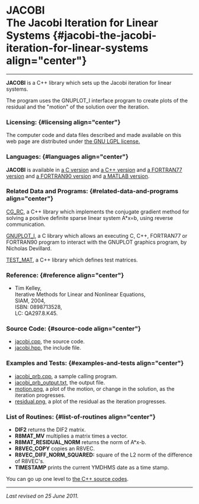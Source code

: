 JACOBI\
The Jacobi Iteration for Linear Systems {#jacobi-the-jacobi-iteration-for-linear-systems align="center"}
=======================================

------------------------------------------------------------------------

**JACOBI** is a C++ library which sets up the Jacobi iteration for
linear systems.

The program uses the GNUPLOT\_I interface program to create plots of the
residual and the "motion" of the solution over the iteration.

### Licensing: {#licensing align="center"}

The computer code and data files described and made available on this
web page are distributed under [the GNU LGPL
license.](../../txt/gnu_lgpl.txt)

### Languages: {#languages align="center"}

**JACOBI** is available in [a C version](../../c_src/jacobi/jacobi.html)
and [a C++ version](../../cpp_src/jacobi/jacobi.html) and [a FORTRAN77
version](../../f77_src/jacobi/jacobi.html) and [a FORTRAN90
version](../../f_src/jacobi/jacobi.html) and [a MATLAB
version](../../m_src/jacobi/jacobi.html).

### Related Data and Programs: {#related-data-and-programs align="center"}

[CG\_RC](../../cpp_src/cg_rc/cg_rc.html), a C++ library which implements
the conjugate gradient method for solving a positive definite sparse
linear system A\*x=b, using reverse communication.

[GNUPLOT\_I](../../c_src/gnuplot_i/gnuplot_i.html), a C library which
allows an executing C, C++, FORTRAN77 or FORTRAN90 program to interact
with the GNUPLOT graphics program, by Nicholas Devillard.

[TEST\_MAT](../../cpp_src/test_mat/test_mat.html), a C++ library which
defines test matrices.

### Reference: {#reference align="center"}

-   Tim Kelley,\
    Iterative Methods for Linear and Nonlinear Equations,\
    SIAM, 2004,\
    ISBN: 0898713528,\
    LC: QA297.8.K45.

### Source Code: {#source-code align="center"}

-   [jacobi.cpp](jacobi.cpp), the source code.
-   [jacobi.hpp](jacobi.hpp), the include file.

### Examples and Tests: {#examples-and-tests align="center"}

-   [jacobi\_prb.cpp](jacobi_prb.cpp), a sample calling program.
-   [jacobi\_prb\_output.txt](jacobi_prb_output.txt), the output file.
-   [motion.png](motion.png), a plot of the motion, or change in the
    solution, as the iteration progresses.
-   [residual.png](residual.png), a plot of the residual as the
    iteration progresses.

### List of Routines: {#list-of-routines align="center"}

-   **DIF2** returns the DIF2 matrix.
-   **R8MAT\_MV** multiplies a matrix times a vector.
-   **R8MAT\_RESIDUAL\_NORM** returns the norm of A\*x-b.
-   **R8VEC\_COPY** copies an R8VEC.
-   **R8VEC\_DIFF\_NORM\_SQUARED:** square of the L2 norm of the
    difference of R8VEC's.
-   **TIMESTAMP** prints the current YMDHMS date as a time stamp.

You can go up one level to [the C++ source codes](../cpp_src.html).

------------------------------------------------------------------------

*Last revised on 25 June 2011.*
